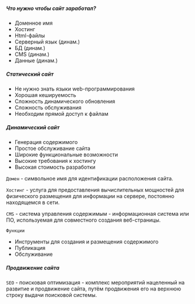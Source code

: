 ##### Что нужно чтобы сайт заработал?
- Доменное имя
- Хостинг
- Html-файлы
- Серверный язык (динам.)
- БД (динам.)
- CMS (динам.)
- Данные (динам.)

##### Статический сайт
- Не нужно знать языки web-программирования
- Хорошая кешируемость
- Сложность динамического обновления
- Сложность обслуживания
- Необходим прямой доступ к файлам

##### Динамический сайт
- Генерация содержимого
- Простое обслуживание сайта
- Широкие функциональные возможности
- Высокие требования к хостингу
- Высокая стоимость разработки

`Домен` - символьное имя для идентификации расположения сайта.

`Хостинг` - услуга для предоставления вычислительных мощностей для физического размещения для информации на сервере, постоянно находящемся в сети.

`CMS` - система управления содержимым - информационная система или ПО, используемая для совместного создания веб-страницы.

`Функции`
- Инструменты для создания и размещения содержимого
- Публикация
- Обслуживание

##### Продвижение сайта

`SEO` - поисковая оптимизация - комплекс мероприятий нацеленный на развитие и продвижение сайта, путём продвижения его на верхнюю строку выдачи поисковой системы.
